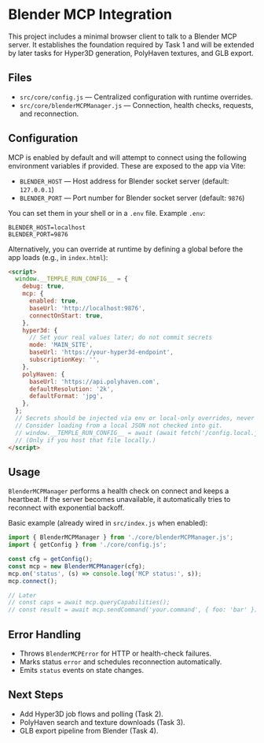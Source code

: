# Blender MCP Integration

This project includes a minimal browser client to talk to a Blender MCP server.
It establishes the foundation required by Task 1 and will be extended by later tasks
for Hyper3D generation, PolyHaven textures, and GLB export.

## Files

- `src/core/config.js` — Centralized configuration with runtime overrides.
- `src/core/blenderMCPManager.js` — Connection, health checks, requests, and reconnection.

## Configuration

MCP is enabled by default and will attempt to connect using the following environment variables
if provided. These are exposed to the app via Vite:

- `BLENDER_HOST` — Host address for Blender socket server (default: `127.0.0.1`)
- `BLENDER_PORT` — Port number for Blender socket server (default: `9876`)

You can set them in your shell or in a `.env` file. Example `.env`:

```
BLENDER_HOST=localhost
BLENDER_PORT=9876
```

Alternatively, you can override at runtime by defining a global before the app loads (e.g., in `index.html`):

```html
<script>
  window.__TEMPLE_RUN_CONFIG__ = {
    debug: true,
    mcp: {
      enabled: true,
      baseUrl: 'http://localhost:9876',
      connectOnStart: true,
    },
    hyper3d: {
      // Set your real values later; do not commit secrets
      mode: 'MAIN_SITE',
      baseUrl: 'https://your-hyper3d-endpoint',
      subscriptionKey: '',
    },
    polyHaven: {
      baseUrl: 'https://api.polyhaven.com',
      defaultResolution: '2k',
      defaultFormat: 'jpg',
    },
  };
  // Secrets should be injected via env or local-only overrides, never committed.
  // Consider loading from a local JSON not checked into git.
  // window.__TEMPLE_RUN_CONFIG__ = await (await fetch('/config.local.json')).json();
  // (Only if you host that file locally.)
</script>
```

## Usage

`BlenderMCPManager` performs a health check on connect and keeps a heartbeat. If the
server becomes unavailable, it automatically tries to reconnect with exponential backoff.

Basic example (already wired in `src/index.js` when enabled):

```js
import { BlenderMCPManager } from './core/blenderMCPManager.js';
import { getConfig } from './core/config.js';

const cfg = getConfig();
const mcp = new BlenderMCPManager(cfg);
mcp.on('status', (s) => console.log('MCP status:', s));
mcp.connect();

// Later
// const caps = await mcp.queryCapabilities();
// const result = await mcp.sendCommand('your.command', { foo: 'bar' });
```

## Error Handling

- Throws `BlenderMCPError` for HTTP or health-check failures.
- Marks status `error` and schedules reconnection automatically.
- Emits `status` events on state changes.

## Next Steps

- Add Hyper3D job flows and polling (Task 2).
- PolyHaven search and texture downloads (Task 3).
- GLB export pipeline from Blender (Task 4).
